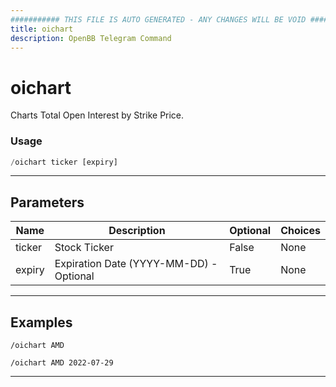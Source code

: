 ```yaml
---
########### THIS FILE IS AUTO GENERATED - ANY CHANGES WILL BE VOID ###########
title: oichart
description: OpenBB Telegram Command
---
```


# oichart

Charts Total Open Interest by Strike Price.

### Usage

```python wordwrap
/oichart ticker [expiry]
```

---

## Parameters

| Name | Description | Optional | Choices |
| ---- | ----------- | -------- | ------- |
| ticker | Stock Ticker | False | None |
| expiry | Expiration Date (YYYY-MM-DD) - Optional | True | None |


---

## Examples

```
/oichart AMD
```

```
/oichart AMD 2022-07-29
```
---
